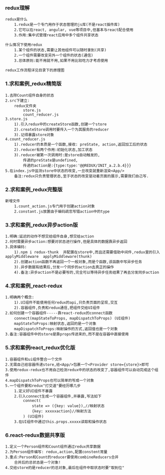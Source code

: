 ### redux理解

    redux是什么
        1.redux是一个专门用作于状态管理的js库(不是react插件库)
        2.它可以在react, angular, vue等项目中,但基本与react配合使用
        3.作用:集中式管理react应用中多个组件共享状态

    什么情况下使用redux
        1.某个组件的状态,需要让其他组件可以随时拿到(共享)
        2.一个组件需要改变另外一个组件的状态(通信)
        3.总体原则:能不用就不用,如果不用比较吃力才考虑使用

    redux工作流程详见目录下的原理图

### 1.求和案例_redux精简版
    1.去除Count组件自身的状态
    2.src下建立:
        redux文件夹
            store.js
            count_reducer.js
    3.store.js
        1).引入redux中的createStore函数,创建一个store
        2).createStore调用时要传入一个为其服务的reducer
        3).记得暴露store对象
    4.count_reducer.js
        1).reducer的本质是一个函数,接收: preState, action,返回加工后的状态
        2).reducer有两个作用:初始化状态,加工状态
        3).reducer被第一次调用时:是store自动触发的,
            传递的preState是undefined,
            传递的action是:{type:type:'@@REDUX/INIT_a.2.b.4}}}
    5.在index.js中监测store中状态的改变,一旦改变就重新渲染<App/>
        备注:redux只负责管理状态,至于状态的改变驱动着页面的展示,需要我们自己写.

### 2.求和案例_redux完整版
    新增文件
        1.count_action.js专门用于创建action对象
        2.constant.js放置由于编码疏忽写错action中的type

### 3.求和案例_redux异步action版
    1.明确:延迟的动作不想交给组件自身,想交给action
    2.何时需要异步action:想要对状态进行操作,但是具体的数据靠异步返回
    3.具体编码:
        1).npm i redux-thunk  并配置在store中,而且还需要借助中间件,redux里的引入applyMiddleware  applyMiddleware(thunk)
        2).创建action函数不再返回一个一般对象,而是个函数,该函数中写异步任务
        3).异步数据有结果后,分发一个同步的action去真正的操作
        4).备注:异步action不是必要写的,完全可以等待异步任务结果了再去分发同步action

### 4.求和案例_react-redux
    1.明确两个概念:
        1).UI组件不能使用任何redux的api,只负责页面的呈现,交互
        2).容器组件,负责和redux通信,把组件交给UI组件
    2.如何创建一个容器组件-----靠react-redux的connect函数
        connect(mapStateToProps, mapDispatchToProps) (UI组件)
        mapStateToProps:映射状态,返回的是一个对象
        mapDispatchToProps:映射操作的方式,返回值也是一个对象
    3.备注:容器组件中的store是靠props传进来的,而不是在容器中直接使用

### 5.求和案例react_redux优化版
    1.容器组件和ui组件整合一个文件
    2.无需自己给容器传递store,给<App/>包裹一个<Provider store={store}>即可
    3.使用redux-redux也不用自己检测redux中的状态的改变了,容器组件可以自动完成这个组件
    4.mapDispatchToProps也可以简单的写成一个对象
    5.一个组件要和redux"打交道"要经历哪几步
        1.定义好UI组件不暴露
        2.引入connect生成一个容器组件,并暴露,写法如下
            connect(
                state => ({key: value}),//映射状态
                {key: xxxxxaction}//映射方法
            ) (UI组件)
        3.在UI组件中通过this.props.xxxxx读取和操作状态

### 6.react-redux数据共享版
    1.定义一个Person组件和Count组件通过redux共享数据
    2.为Person组件编写: redux,action,配置constent常量
    3.重点:Person和Count的reducer要使用combineReducers合并
        合并后的总状态是一个对象!
    4.交给store的是reducer的总对象,最后在组件中取状态时要"取到位"
